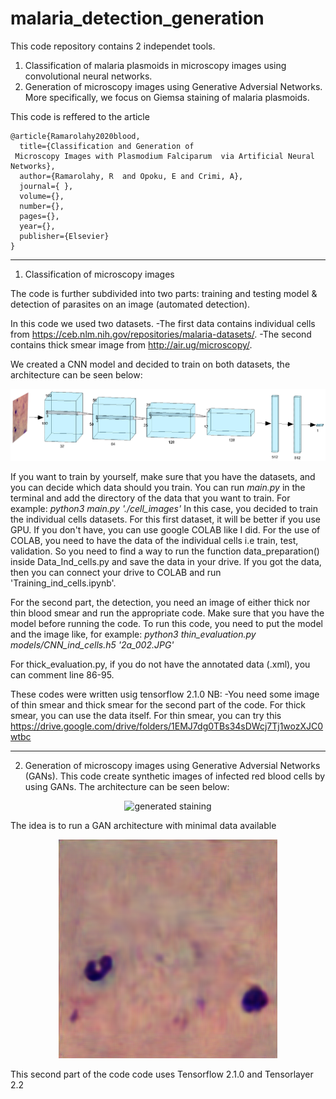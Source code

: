 # malaria_detection_generation

This code repository contains 2 independet tools. 
1. Classification of malaria plasmoids in microscopy images using convolutional neural networks. 
2. Generation of microscopy images using Generative Adversial Networks. 
More specifically, we focus on Giemsa staining of malaria plasmoids. 

This code is reffered to the article 
~~~~ 
@article{Ramarolahy2020blood,
  title={Classification and Generation of
 Microscopy Images with Plasmodium Falciparum  via Artificial Neural Networks},
  author={Ramarolahy, R  and Opoku, E and Crimi, A},
  journal={ },
  volume={},
  number={},
  pages={},
  year={},
  publisher={Elsevier}
}
~~~~

******************************************************************************************************************
1. Classification of microscopy images

The code is further subdivided into two parts:  training and testing model &  detection of parasites on an image (automated detection).

In this code we used two datasets.
-The first data contains individual cells from https://ceb.nlm.nih.gov/repositories/malaria-datasets/.
-The second contains thick smear image from http://air.ug/microscopy/.

We created a CNN model and decided to train on both datasets, the architecture can be seen below:
<p align="center">
  <img src="discriminator.png" width="640" alt="generated staining">
</p>


If you want to train by yourself, make sure that you have the datasets, and you can decide which data should you train. 
You can run *main.py* in the terminal and add the directory of the data that you want to train.
For example: *python3 main.py './cell_images'* 
In this case, you decided to train the individual cells datasets.
For this first dataset, it will be better if you use GPU. If you don't have, you can use google COLAB like I did.
For the use of COLAB, you need to have the data of the individual cells i.e train, test, validation. 
So you need to find a way to run the function data_preparation() inside Data_Ind_cells.py and save the data in your drive.
If you got the data, then you can connect your drive to COLAB and run 'Training_ind_cells.ipynb'.

For the second part, the detection, you need an image of either thick nor thin blood smear and run the appropriate code. Make sure that you have the model before running the code.
To run this code, you need to put the model and the image like, for example: *python3 thin_evaluation.py models/CNN_ind_cells.h5 '2a_002.JPG'* 

For thick_evaluation.py, if you do not have the annotated data (.xml), you can comment line 86-95.

These codes were written usig tensorflow 2.1.0
NB: -You need some image of thin smear and thick smear for the second part of the code. For thick smear, you can use the data itself.
For thin smear, you can try this https://drive.google.com/drive/folders/1EMJ7dg0TBs34sDWcj7Tj1wozXJC0wtbc

*********************************************************************************************************************
 2. Generation of microscopy images using Generative Adversial Networks (GANs). 
 This code create synthetic images of infected red blood cells by using GANs. The architecture can be seen below:
<p align="center">
  <img src="GAB.png" width="640" alt="generated staining">
</p>

The idea is to run a GAN architecture with minimal data available
<p align="center">
  <img src="D.png" width="350" alt="generated staining">
</p>

This second part of the code code uses Tensorflow 2.1.0 and Tensorlayer 2.2
